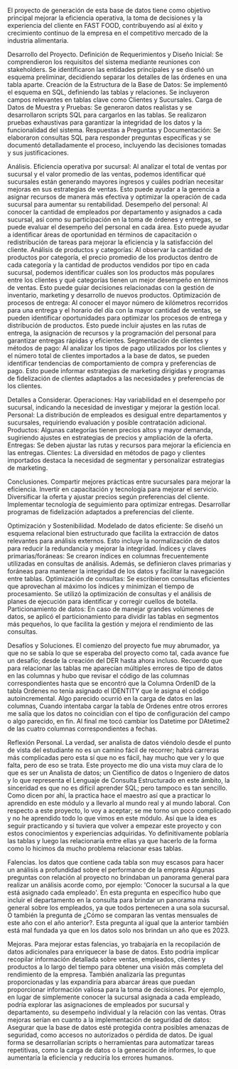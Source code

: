 El proyecto de generación de esta base de datos tiene como objetivo principal mejorar la eficiencia operativa, la toma de decisiones y la experiencia del cliente en FAST FOOD, contribuyendo así al éxito y crecimiento continuo de la empresa en el competitivo mercado de la industria alimentaria.

Desarrollo del Proyecto.
Definición de Requerimientos y Diseño Inicial: Se comprendieron los requisitos del sistema mediante reuniones con stakeholders. Se identificaron las entidades principales y se diseñó un esquema preliminar, decidiendo separar los detalles de las órdenes en una tabla aparte.
Creación de la Estructura de la Base de Datos: Se implementó el esquema en SQL, definiendo las tablas y relaciones. Se incluyeron campos relevantes en tablas clave como Clientes y Sucursales.
Carga de Datos de Muestra y Pruebas: Se generaron datos realistas y se desarrollaron scripts SQL para cargarlos en las tablas. Se realizaron pruebas exhaustivas para garantizar la integridad de los datos y la funcionalidad del sistema.
Respuestas a Preguntas y Documentación: Se elaboraron consultas SQL para responder preguntas específicas y se documentó detalladamente el proceso, incluyendo las decisiones tomadas y sus justificaciones.

Análisis.
Eficiencia operativa por sucursal: Al analizar el total de ventas por sucursal y el valor promedio de las ventas, podemos identificar qué sucursales están generando mayores ingresos y cuáles podrían necesitar mejoras en sus estrategias de ventas. Esto puede ayudar a la gerencia a asignar recursos de manera más efectiva y optimizar la operación de cada sucursal para aumentar su rentabilidad.
Desempeño del personal: Al conocer la cantidad de empleados por departamento y asignados a cada sucursal, así como su participación en la toma de órdenes y entregas, se puede evaluar el desempeño del personal en cada área. Esto puede ayudar a identificar áreas de oportunidad en términos de capacitación o redistribución de tareas para mejorar la eficiencia y la satisfacción del cliente.
Análisis de productos y categorías: Al observar la cantidad de productos por categoría, el precio promedio de los productos dentro de cada categoría y la cantidad de productos vendidos por tipo en cada sucursal, podemos identificar cuáles son los productos más populares entre los clientes y qué categorías tienen un mejor desempeño en términos de ventas. Esto puede guiar decisiones relacionadas con la gestión de inventario, marketing y desarrollo de nuevos productos.
Optimización de procesos de entrega: Al conocer el mayor número de kilómetros recorridos para una entrega y el horario del día con la mayor cantidad de ventas, se pueden identificar oportunidades para optimizar los procesos de entrega y distribución de productos. Esto puede incluir ajustes en las rutas de entrega, la asignación de recursos y la programación del personal para garantizar entregas rápidas y eficientes.
Segmentación de clientes y métodos de pago: Al analizar los tipos de pago utilizados por los clientes y el número total de clientes importados a la base de datos, se pueden identificar tendencias de comportamiento de compra y preferencias de pago. Esto puede informar estrategias de marketing dirigidas y programas de fidelización de clientes adaptados a las necesidades y preferencias de los clientes.

Detalles a Considerar.
Operaciones: Hay variabilidad en el desempeño por sucursal, indicando la necesidad de investigar y mejorar la gestión local.
Personal: La distribución de empleados es desigual entre departamentos y sucursales, requiriendo evaluación y posible contratación adicional.
Productos: Algunas categorías tienen precios altos y mayor demanda, sugiriendo ajustes en estrategias de precios y ampliación de la oferta.
Entregas: Se deben ajustar las rutas y recursos para mejorar la eficiencia en las entregas.
Clientes: La diversidad en métodos de pago y clientes importados destaca la necesidad de segmentar y personalizar estrategias de marketing.

Conclusiones.
Compartir mejores prácticas entre sucursales para mejorar la eficiencia.
Invertir en capacitación y tecnología para mejorar el servicio.
Diversificar la oferta y ajustar precios según preferencias del cliente.
Implementar tecnología de seguimiento para optimizar entregas.
Desarrollar programas de fidelización adaptados a preferencias del cliente.

Optimización y Sostenibilidad.
Modelado de datos eficiente: Se diseñó un esquema relacional bien estructurado que facilita la extracción de datos relevantes para análisis externos. Esto incluye la normalización de datos para reducir la redundancia y mejorar la integridad.
Índices y claves primarias/foráneas: Se crearon índices en columnas frecuentemente utilizadas en consultas de análisis. Además, se definieron claves primarias y foráneas para mantener la integridad de los datos y facilitar la navegación entre tablas.
Optimización de consultas: Se escribieron consultas eficientes que aprovechan al máximo los índices y minimizan el tiempo de procesamiento. Se utilizó la optimización de consultas y el análisis de planes de ejecución para identificar y corregir cuellos de botella.
Particionamiento de datos: En caso de manejar grandes volúmenes de datos, se aplicó el particionamiento para dividir las tablas en segmentos más pequeños, lo que facilita la gestión y mejora el rendimiento de las consultas.


Desafíos y Soluciones.
El comienzo del proyecto fue muy abrumador, ya que no se sabía lo que se esperaba del proyecto como tal, cada avance fue un desafío; desde la creación del DER hasta ahora incluso. Recuerdo que para relacionar las tablas me aparecían múltiples errores de tipo de datos en las columnas y hubo que revisar el código de las columnas correspondientes hasta que se encontró que la Columna OrdenID de la tabla Ordenes no tenía asignado el IDENTITY que le asigna el código autoincremental. Algo parecido ocurrió en la carga de datos en las columnas, Cuando intentaba cargar la tabla de Ordenes entre otros errores me salía que los datos no coincidían con el tipo de configuración del campo o algo parecido, en fin. Al final me tocó cambiar los Datetime por DAtetime2 de las cuatro columnas correspondientes a fechas.


Reflexión Personal.
La verdad, ser analista de datos viéndolo desde el punto de vista del estudiante no es un camino fácil de recorrer; habrá carreras más complicadas pero esta sí que no es fácil, hay mucho que ver y lo que falta, pero de eso se trata. Este proyecto me dio una vista muy clara de lo que es ser un Analista de datos; un Científico de datos o Ingeniero de datos y lo que representa el Lenguaje de Consulta Estructurado en este ámbito, la sinceridad es que no es difícil aprender SQL; pero tampoco es tan sencillo. Como dicen por ahí, la practica hace el maestro así que a practicar lo aprendido en este módulo y a llevarlo al mundo real y al mundo laboral. Con respecto a este proyecto, lo voy a aceptar; se me torno un poco complicado y no he aprendido todo lo que vimos en este módulo. Así que la idea es seguir practicando y si tuviera que volver a empezar este proyecto y con estos conocimientos y experiencias adquiridas. Yo definitivamente poblaría las tablas y luego las relacionaría entre ellas ya que hacerlo de la forma como lo hicimos da mucho problema relacionar esas tablas.

Falencias.
los datos que contiene cada tabla son muy escasos para hacer un análisis a profundidad sobre el performance de la empresa
Algunas preguntas con relación al proyecto no brindaban un panorama general para realizar un análisis acorde como, por ejemplo: 'Conocer la sucursal a la que está asignado cada empleado'. En esta pregunta en específico hubo que incluir el departamento en la consulta para brindar un panorama más general sobre los empleados, ya que todos pertenecen a una sola sucursal.
O también la pregunta de ¿Cómo se comparan las ventas mensuales de este año con el año anterior?. Esta pregunta al igual que la anterior también está mal fundada ya que en los datos solo nos brindan un año que es 2023.

Mejoras.
Para mejorar estas falencias, yo trabajaría en la recopilación de datos adicionales para enriquecer la base de datos. Esto podría implicar recopilar información detallada sobre ventas, empleados, clientes y productos a lo largo del tiempo para obtener una visión más completa del rendimiento de la empresa.
También analizaría las preguntas proporcionadas y las expandiría para abarcar áreas que puedan proporcionar información valiosa para la toma de decisiones. Por ejemplo, en lugar de simplemente conocer la sucursal asignada a cada empleado, podría explorar las asignaciones de empleados por sucursal y departamento, su desempeño individual y la relación con las ventas.
 Otras mejoras serían en cuanto a la implementación de seguridad de datos: Asegurar que la base de datos esté protegida contra posibles amenazas de seguridad, como accesos no autorizados o pérdida de datos.
De igual forma se desarrollarían scripts o herramientas para automatizar tareas repetitivas, como la carga de datos o la generación de informes, lo que aumentaría la eficiencia y reduciría los errores humanos.
